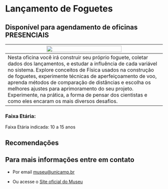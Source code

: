 # Lançamento de Foguetes

## Disponível para agendamento de oficinas PRESENCIAIS

| <img src="lancabanner.png" width="70%" height="70%"> |
|-----|
| Nesta oficina você irá construir seu próprio foguete, coletar dados dos lançamentos, e estudar a influência de cada variável no sistema. Explore conceitos de Física usados na construção de foguetes, experimente técnicas de aperfeiçoamento de voo, aprenda métodos de comparação de distâncias e escolha os melhores ajustes para aprimoramento do seu projeto. Experimente, na prática, a forma de pensar dos cientistas e como eles encaram os mais diversos desafios.|

### Faixa Etária:

Faixa Etária indicada: 10 a 15 anos

## Recomendações

## Para mais informações entre em contato

* Por email museu@unicamp.br

* Ou acesse o [Site oficial do Museu](https://www.mc.unicamp.br/visite)
